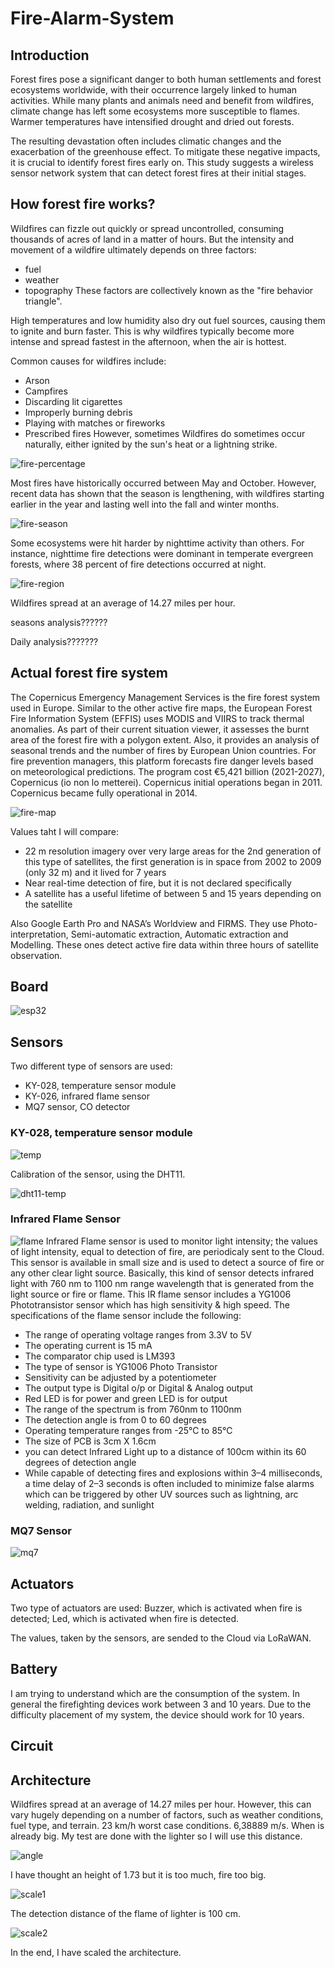 # Fire-Alarm-System

## Introduction
Forest fires pose a significant danger to both human settlements and forest ecosystems worldwide, with their occurrence largely linked to human activities. While many plants and animals need and benefit from wildfires, climate change has left some ecosystems more susceptible to flames. Warmer temperatures have intensified drought and dried out forests.

The resulting devastation often includes climatic changes and the exacerbation of the greenhouse effect. To mitigate these negative impacts, it is crucial to identify forest fires early on. This study suggests a wireless sensor network system that can detect forest fires at their initial stages.

## How forest fire works?
Wildfires can fizzle out quickly or spread uncontrolled, consuming thousands of acres of land in a matter of hours. But the intensity and movement of a wildfire ultimately depends on three factors:
* fuel
* weather
* topography
These factors are collectively known as the "fire behavior triangle".

High temperatures and low humidity also dry out fuel sources, causing them to ignite and burn faster. This is why wildfires typically become more intense and spread fastest in the afternoon, when the air is hottest.

Common causes for wildfires include:
* Arson
* Campfires
* Discarding lit cigarettes
* Improperly burning debris
* Playing with matches or fireworks
* Prescribed fires
However, sometimes Wildfires do sometimes occur naturally, either ignited by the sun's heat or a lightning strike.

![fire-percentage](https://github.com/RicGobs/Fire-Alarm-System/blob/main/images/fire-percentage.png)

Most fires have historically occurred between May and October. However, recent data has shown that the season is lengthening, with wildfires starting earlier in the year and lasting well into the fall and winter months.

![fire-season](https://github.com/RicGobs/Fire-Alarm-System/blob/main/images/fire-season.png)

Some ecosystems were hit harder by nighttime activity than others. For instance, nighttime fire detections were dominant in temperate evergreen forests, where 38 percent of fire detections occurred at night.

![fire-region](https://github.com/RicGobs/Fire-Alarm-System/blob/main/images/fire-region.jpeg)

Wildfires spread at an average of 14.27 miles per hour.

seasons analysis??????

Daily analysis???????

## Actual forest fire system
The Copernicus Emergency Management Services is the fire forest system used in Europe. Similar to the other active fire maps, the European Forest Fire Information System (EFFIS) uses MODIS and VIIRS to track thermal anomalies. As part of their current situation viewer, it assesses the burnt area of the forest fire with a polygon extent. Also, it provides an analysis of seasonal trends and the number of fires by European Union countries. For fire prevention managers, this platform forecasts fire danger levels based on meteorological predictions. The program cost €5,421 billion (2021-2027), Copernicus (io non lo metterei). Copernicus initial operations began in 2011. Copernicus became fully operational in 2014.  

![fire-map](https://github.com/RicGobs/Fire-Alarm-System/blob/main/images/fire-map.png)

Values taht I will compare:
* 22 m resolution imagery over very large areas for the 2nd generation of this type of satellites, the first generation is in space from 2002 to 2009 (only 32 m) and it lived for 7 years
* Near real-time detection of fire, but it is not declared specifically
* A satellite has a useful lifetime of between 5 and 15 years depending on the satellite

Also Google Earth Pro and NASA’s Worldview and FIRMS.
They use Photo-interpretation, Semi-automatic extraction, Automatic extraction and Modelling.
These ones detect active fire data within three hours of satellite observation.

## Board

![esp32](https://github.com/RicGobs/Fire-Alarm-System/blob/main/images/esp32.png)

## Sensors
Two different type of sensors are used:
* KY-028, temperature sensor module
* KY-026, infrared flame sensor
* MQ7 sensor, CO detector

### KY-028, temperature sensor module

![temp](https://github.com/RicGobs/Fire-Alarm-System/blob/main/images/temp.png)

Calibration of the sensor, using the DHT11.

![dht11-temp](https://github.com/RicGobs/Fire-Alarm-System/blob/main/images/dht11-temp.png)

### Infrared Flame Sensor

![flame](https://github.com/RicGobs/Fire-Alarm-System/blob/main/images/flame.png)
Infrared Flame sensor is used to monitor light intensity; the values of light intensity, equal to detection of fire, are periodicaly sent to the Cloud.
This sensor is available in small size and is used to detect a source of fire or any other clear light source. Basically, this kind of sensor detects infrared light with 760 nm to 1100 nm range wavelength that is generated from the light source or fire or flame. This IR flame sensor includes a YG1006 Phototransistor sensor which has high sensitivity & high speed.
The specifications of the flame sensor include the following:
* The range of operating voltage ranges from 3.3V to 5V
* The operating current is 15 mA
* The comparator chip used is LM393
* The type of sensor is YG1006 Photo Transistor
* Sensitivity can be adjusted by a potentiometer
* The output type is Digital o/p or Digital & Analog output
* Red LED is for power and green LED is for output
* The range of the spectrum is from 760nm to 1100nm
* The detection angle is from 0 to 60 degrees
* Operating temperature ranges from -25℃ to 85℃
* The size of PCB is 3cm X 1.6cm
* you can detect Infrared Light up to a distance of 100cm within its 60 degrees of detection angle
* While capable of detecting fires and explosions within 3–4 milliseconds, a time delay of 2–3 seconds is often included to minimize false alarms which can be triggered by other UV sources such as lightning, arc welding, radiation, and sunlight

### MQ7 Sensor
![mq7](https://github.com/RicGobs/Fire-Alarm-System/blob/main/images/mq7.jpg)

## Actuators
Two type of actuators are used:
Buzzer, which is activated when fire is detected;
Led, which is activated when fire is detected.

The values, taken by the sensors, are sended to the Cloud via LoRaWAN.

## Battery
I am trying to understand which are the consumption of the system. In general the firefighting devices work between 3 and 10 years. Due to the difficulty placement of my system, the device should work for 10 years.

## Circuit

## Architecture
Wildfires spread at an average of 14.27 miles per hour. However, this can vary hugely depending on a number of factors, such as weather conditions, fuel type, and terrain.
23 km/h worst case conditions. 6,38889 m/s. When is already big.
My test are done with the lighter so I will use this distance.

![angle](https://github.com/RicGobs/Fire-Alarm-System/blob/main/images/angle.png)

I have thought an height of 1.73 but it is too much, fire too big.

![scale1](https://github.com/RicGobs/Fire-Alarm-System/blob/main/images/scale1.png)

The detection distance of the flame of lighter is 100 cm.

![scale2](https://github.com/RicGobs/Fire-Alarm-System/blob/main/images/scale2.png)

In the end, I have scaled the architecture.

